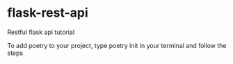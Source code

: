 # flask-rest-api
Restful flask api tutorial 

To add poetry to your project, type poetry init in your terminal and follow the steps
